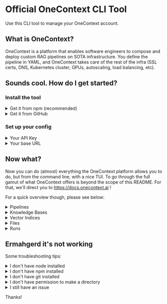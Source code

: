 # Official OneContext CLI Tool
Use this CLI tool to manage your OneContext account.

## What is OneContext?
OneContext is a platform that enables software engineers to compose and deploy custom RAG pipelines on SOTA infrastructure. You define the pipeline in YAML, and OneContext takes care of the rest of the infra (SSL certs, DNS, Kubernetes cluster, GPUs, autoscaling, load balancing, etc).

## Sounds cool. How do I get started?

### Install the tool
<details>
  
<summary>Get it from npm (recommended)</summary>

#### Install globally using npm
```zsh 
npm install -g @onecontext/cli
```

</details>

<details>

<summary>Get it from GitHub</summary>

#### Clone this repo
```zsh 
git clone https://github.com/onecontext/cli.git
```
#### Build it
```zsh
cd cli
npm run build
```
#### Make it available
```zsh
npm link
```

</details>



### Set up your config

<details>

<summary>Your API Key</summary>

#### Run the below to set your API key
```zsh
onecli config set-api-key
```
##### Don't have an API key?
You can get one [here](https://onecontext.ai/settings)

</details>

<details>
<summary>Your base URL</summary>

##### You can (probably) skip this steph
The default base URL for the serverless platform is `https://api.onecontext.ai/v1/`. You'll only need to set a custom base URL if you are on the dedicated plan and have a custom domain. Users on the dedicated plan have a custom GPU cluster set up just for them on their subdomain.

#### Run the below to set your base URL
```zsh
onecli config set-base-url
```

</details>

## Now what?

Now you can do (almost) everything the OneContext platform allows you to do, but from the command line, with a nice TUI. To go through the full gamut of what OneContext offers is beyond the scope of this README. For that, we'll direct you to https://docs.onecontext.ai !

For a quick overview though, please see below:

<details>
<summary>Pipelines</summary>

### List your pipelines
```zsh 
onecli pipeline list
```
This will list your pipelines like so.

<img width="524" alt="Screenshot 2024-05-14 at 21 07 59" src="https://github.com/onecontext/cli/assets/43931816/f6e59572-d9e9-49e7-93e3-817598b5e68b">

Hint: pass a --verbose flag if you want to view the full yaml file for each pipeline.


### Create a new pipeline
```zsh
onecli pipeline create --pipeline-name=index_pipeline --pipeline-yaml=example_yamls/index_pipeline.yaml && \
onecli pipeline create --pipeline-name=retrieve_fast --pipeline-yaml=example_yamls/retriever_pipeline.yaml
```
This command will create a pipeline according to the specification in the provided yaml file.


### Delete a pipeline
```zsh
onecli pipeline delete --pipeline-name=index_pipeline
```
This will ask you for confirmation Yes / No before proceeding.

### Run a pipeline
```zsh
onecli pipeline run sync --pipeline-name=retriever_pipeline
```

### Run a pipeline with overrides to certain fields
```zsh
onecli pipeline run sync --pipeline-name=retrieve_fast --override-args='{"retriever" : {"query" : "the difference between ipv4 and ipv6 and what it means for the internet", "top_k": 1}}'
```
As this is a retriever pipeline, it will return a list of chunks from the vector index. As we've set _top_k_ equal to 1, there will be just one chunk in the list.

<img width="807" alt="image" src="https://github.com/onecontext/cli/assets/43931816/5028b59b-f914-4220-9615-d84ef4ad11f7">


</details>

<details>
<summary>Knowledge Bases</summary>

### List your knowledge bases
```zsh 
onecli knowledge-base list
```

<img width="648" alt="image" src="https://github.com/onecontext/cli/assets/43931816/b1f4fc9e-5a73-4525-9eb1-e8bcbf39d10d">


### Create a new knowledge bases
```zsh
onecli knowledge-base create --knowledge-base-name=demo_kb
```
This will create a new knowledge base you can upload files to.

### Delete a knowledge base
```zsh
onecli knowledge-base delete --knowledge-base-name=demo_kb
```
This will ask you for confirmation Yes / No before deleting.
Note, all the files, chunks, and embeddings connected to this Knowledge Base will be deleted.

</details>


<details>
<summary>Vector Indices</summary>

### List your vector indices
```zsh 
onecli vector-index list
```

<img width="646" alt="image" src="https://github.com/onecontext/cli/assets/43931816/b39ae057-e78e-4434-8d81-9746a568de3e">


### Create a new vector index
```zsh
onecli vector-index create --vector-index-name=demo_vi --model-name=BAAI/bge-base-en-v1.5
```
Note you must pass both the vector index name, _and_ the model name (because each vector index is tied to a particular embedding model).

### Delete a vector index
```zsh
onecli vector-index delete --vector-index-name=demo_vi
```
This will ask you for confirmation Yes / No before deleting.
Note all the embeddings in this vector index will be deleted.
The source files will remain in the knowledge base.

</details>

<details>
<summary>Files</summary>

### List the files in a knowledge base
```zsh 
onecli knowledge-base files list --knowledge-base-name=rm_kb
```
<img width="810" alt="image" src="https://github.com/onecontext/cli/assets/43931816/c55daa5b-d32e-4668-89ae-e90df87f1300">


### Upload a new file to a knowledge base
```zsh
onecli knowledge-base upload file --knowledge-base-name=rm_kb
```
A file picker TUI will open, showing all files in the current directory. If you select a file, it will upload the selected file to the knowledge base.

<img width="804" alt="image" src="https://github.com/onecontext/cli/assets/43931816/9648fd42-3361-453f-ba14-7913d61844dc">

Confirmation will be shown like so:

<img width="807" alt="image" src="https://github.com/onecontext/cli/assets/43931816/f245ea1b-1fab-4b97-929c-d45d89dae47c">


### Upload a new directory of files to a knowledge base
```zsh
onecli knowledge-base upload directory --knowledge-base-name=rm_kb
```
A file picker TUI will open, showing all files in the current directory. If you select a directory, it will upload all PDF, .txt, .docx, and .md within that directory. Confirmation will be shown like so:

<img width="810" alt="image" src="https://github.com/onecontext/cli/assets/43931816/a3db3c6c-b1e9-4c04-9031-79ce313887e7">


### Delete a file from a knowledge base
```zsh
onecli knowledge-base files delete select --knowledge-base-name=rm_kb
```

A file picker TUI will open, showing all files in the current knowledge base (on the server). If you select a file, it will ask you for confirmation Yes / No before deleting. If you delete it, all associated chunks and embeddings will also be deleted.



</details>


<details>
<summary>Runs</summary>

### List the runs executed on your account
```zsh 
onecli pipeline run status
```

<img width="809" alt="image" src="https://github.com/onecontext/cli/assets/43931816/a0d75d2c-66ac-4f85-bb14-9f2215438331">

### Show a particular run
```zsh
onecli pipeline run status --runid=24b554e89fc64e97955cf06e0e14dfc2
```

<img width="812" alt="image" src="https://github.com/onecontext/cli/assets/43931816/cf430dd6-a126-449c-9035-6c9765277437">

### Output the steps for a run
```zsh
onecli pipeline run status --runid=24b554e89fc64e97955cf06e0e14dfc2 --show-steps
```

<img width="811" alt="image" src="https://github.com/onecontext/cli/assets/43931816/f2a0ae25-95f0-471f-9f9f-87c43b6e9643">

Hint: omit the "runid" selector to show this output for _all_ runs on the account.

### Show the full config for the run
```zsh
onecli pipeline run status --runid=24b554e89fc64e97955cf06e0e14dfc2 --show-config
```
<img width="806" alt="image" src="https://github.com/onecontext/cli/assets/43931816/f99b99f8-b2dd-464d-9143-9a7cf9f4551b">

Hint: omit the "runid" selector to show this output for _all_ runs on the account.

### Filter the above by further parameters

If you have multiple runs, you can also further refine the output by passing flags such as:
```skip``` and ```limit``` (for pagination).
```sort``` to sort by a field on the run.
```date-created-gte``` to only show runs with a date greater than or equal to the provided date.
```date-created-lte``` to only show runs with a date less than or equal to the provided date.
```status``` to only show runs with a particular status (e.g. "RUNNING").

For more information execute the below command:
```zsh
onecli pipeline run status -h
```


</details>




## Ermahgerd it's not working
Some troubleshooting tips:


<details>

<summary>I don't have node installed</summary>

### Get it from the interweb
```zsh
curl -fsSL https://deb.nodesource.com/setup_20.x | sudo -E bash -
```
When that's done, run:
```zsh
sudo apt-get install -y nodejs=20.13.1-1nodesource1
```


</details>

<details>

<summary>I don't have npm installed</summary>

### Get it via apt-get
```zsh
sudo apt-get install npm
```

</details>

<details>

<summary>I don't have git installed</summary>

### Get it via apt-get
```zsh
sudo apt-get install git
```

</details>


<details>

<summary>I don't have permission to make a directory</summary>

### Try it with sudo
i.e. instead of:
```zsh
npm install -g @onecontext/cli
```
try:
```zsh
sudo npm install -g @onecontext/cli
```

</details>

<details>

<summary>I still have an issue</summary>

### Create an issue in this repo
We'll get back to you ASAP, or one of our helpful community will beat us to it.

### Email us
Always happy to hear from our users! Please feel free to reach out. [help](mailto:help@onecontext.ai)

</details>

Thanks!
